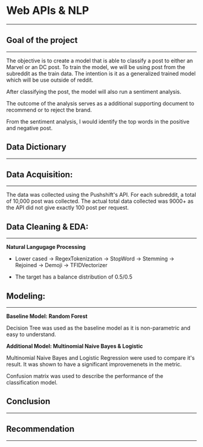 # Web APIs & NLP

---

## Goal of the project

---

The objective is to create a model that is able to classify a post to either an Marvel or an DC post. To train the model, we will be using post from the subreddit as the train data. The intention is it as a generalized trained model which will be use outside of reddit.

After classifying the post, the model will also run a sentiment analysis.

The outcome of the analysis serves as a additional supporting document to recommend or to reject the brand.

From the sentiment analysis, I would identify the top words in the positive and negative post.

## Data Dictionary

---

## Data Acquisition:

---
The data was collected using the Pushshift's API. For each subreddit, a total of 10,000 post was collected. The actual total data collected was 9000+ as the API did not give exactly 100 post per request.

## Data Cleaning & EDA:

---

**Natural Langugage Processing**

- Lower cased -> RegexTokenization -> StopWord -> Stemming -> Rejoined -> Demoji -> TFIDVectorizer

- The target has a balance distribution of 0.5/0.5

## Modeling:

---

**Baseline Model: Random Forest**

Decision Tree was used as the baseline model as it is non-parametric and easy to understand.

**Additional Model: Multinomial Naive Bayes & Logistic**

Multinomial Naive Bayes and Logistic Regression were used to compare it's result. It was shown to have a significant improvemenets in the metric.

Confusion matrix was used to describe the performance of the classification model.

## Conclusion

---

## Recommendation

---







